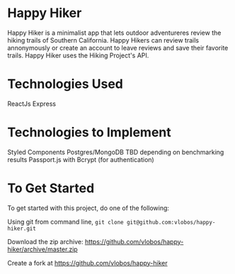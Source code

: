 # Happy Hiker
Happy Hiker is a minimalist app that lets outdoor adventureres review the hiking trails of Southern California. Happy Hikers can review trails annonymously or create an account to leave reviews and save their favorite trails. Happy Hiker uses the Hiking Project's API.

# Technologies Used
ReactJs
Express

# Technologies to Implement
Styled Components
Postgres/MongoDB TBD depending on benchmarking results
Passport.js with Bcrypt (for authentication)

# To Get Started
To get started with this project, do one of the following:

Using git from command line, `git clone git@github.com:vlobos/happy-hiker.git`

Download the zip archive: https://github.com/vlobos/happy-hiker/archive/master.zip

Create a fork at https://github.com/vlobos/happy-hiker
